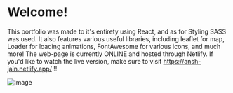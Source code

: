 # Welcome!

This portfolio was made to it's entirety using React, and as for Styling SASS was used. It also features various useful libraries, including leaflet for map, Loader for loading animations, FontAwesome for various icons, and much more! The web-page is currently ONLINE and hosted through Netlify. If you'd like to watch the live version, make sure to visit https://ansh-jain.netlify.app/  !!


![image](https://user-images.githubusercontent.com/113118218/195884439-0d11954d-8aef-44d3-b069-53b7088458e3.png)


